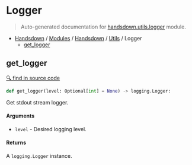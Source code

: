 # Logger

> Auto-generated documentation for [handsdown.utils.logger](https://github.com/vemel/handsdown/blob/master/handsdown/utils/logger.py) module.

- [Handsdown](../../README.md#-handsdown---python-documentation-generator) / [Modules](../../MODULES.md#modules) / [Handsdown](../index.md#handsdown) / [Utils](index.md#utils) / Logger
    - [get_logger](#get_logger)

## get_logger

[🔍 find in source code](https://github.com/vemel/handsdown/blob/master/handsdown/utils/logger.py#L7)

```python
def get_logger(level: Optional[int] = None) -> logging.Logger:
```

Get stdout stream logger.

#### Arguments

- `level` - Desired logging level.

#### Returns

A `logging.Logger` instance.
